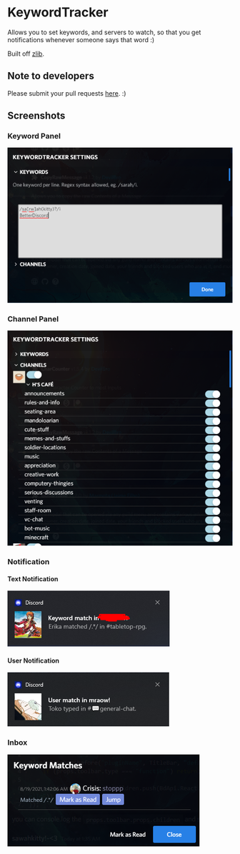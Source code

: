 # KeywordTracker

Allows you to set keywords, and servers to watch, so that you get notifications whenever someone says that word :)

Built off [zlib](https://github.com/rauenzi/BDPluginLibrary).

## Note to developers

Please submit your pull requests [here](https://github.com/sarahkittyy/KeywordTrackerSource). :)

## Screenshots

### Keyword Panel

![](KeywordPanel.png)

### Channel Panel

![](ChannelPanel.png)

### Notification

#### Text Notification

![](TextNotification.png)

#### User Notification

![](UserNotification.png)

### Inbox

![](Inbox.png)
